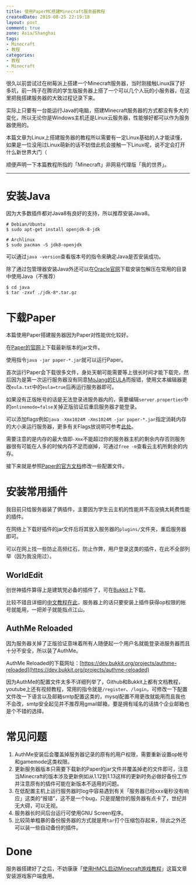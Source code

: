 ```yaml
---
title: 使用PaperMC搭建Minecraft服务器教程
createdDate: 2019-08-25 22:19:18
layout: post
comment: true
zone: Asia/Shanghai
tags:
- Minecraft
- 教程
categories:
- 教程
- Minecraft
---
```

很久以前尝试过在树莓派上搭建一个Minecraft服务器，当时刚接触Linux踩了好多坑，前一阵子在腾讯的学生版服务器上搭了一个可以几个人玩的小服务器，在这里把我搭建服务器的大致过程记录下来。

<!--more-->

实际上只要有一台能运行Java的电脑，搭建Minecraft服务器的方式都没有多大的变化，所以无论你是Windows主机还是Linux云服务器，性能够好都可以作为服务器使用的。

本篇文章为Linux上搭建服务器的教程所以需要有一定Linux基础的人才能读懂，如果是一位没用过Linux萌新的话不妨借此机会接触一下Linux呢，说不定会打开什么新世界大门（

顺便声明一下本篇教程所指的「Minecraft」非网易代理版「我的世界」。

<!-- <iframe frameborder="no" border="0" marginwidth="0" marginheight="0" width=100% height=86 src="//music.163.com/outchain/player?type=2&id=4888328&auto=0&height=66"></iframe> -->

<!--aplayer
{
    "name": "炉心融解",
    "artist": "Iroha/kuma/鏡音リン",
    "url": "https://music.starry-s.xyz/music/0252_530f_0559_58140863e1de649de504237f43d6124f.m4a",
    "cover": "https://music.starry-s.xyz/music/cover/6036318836780705.jpg"
}
-->

----

# 安装Java

因为大多数插件都对Java8有良好的支持，所以推荐安装Java8。

```
# Debian/Ubuntu
$ sudo apt-get install openjdk-8-jdk

# Archlinux
$ sudo pacman -S jdk8-openjdk
```

可以通过`java -version`查看版本号的指令来确定Java是否安装成功。

除了通过包管理器安装Java外还可以在[Oracle官网](https://www.oracle.com/technetwork/java/javase/downloads/jdk8-downloads-2133151.html)下载安装包解压在常用的目录中使用Java（不推荐）
```
$ cd java
$ tar -zxvf ./jdk-8*.tar.gz
```
# 下载Paper

本篇使用Paper搭建服务器因为Paper对性能优化较好。

在[Paper的官网](https://papermc.io/downloads)上下载最新版本的jar文件。

使用指令`java -jar paper-*.jar`就可以运行Paper。

首次运行Paper会下载很多文件，身处天朝可能需要等上很长时间才能下载完，然后因为是第一次运行服务器没有同意[MoJang的EULA](https://account.mojang.com/documents/minecraft_eula)而报错，使用文本编辑器更改`eula.txt`中的`eula=true`后再运行服务器即可。

如果没有正版帐号的话是无法登录进服务器内的，需要编辑`server.properties`中的`onlinemode=false`关掉正版验证后重启服务器才能登录。

可以添加flags例如`java -Xmx1024M -Xms1024M -jar paper-*.jar`指定消耗内存的大小来运行服务器，更多有关Flags放说明可参考[此处](https://aikar.co/2018/07/02/tuning-the-jvm-g1gc-garbage-collector-flags-for-minecraft/)。

需要注意的是内存的最大值即`-Xmx`不能超过你的服务器主机的剩余内存否则服务器很有可能在人多的时候内存不足而崩掉，可通过`free -m`查看云主机所剩余的内存。

接下来就是参照[Paper的官方文档](https://paper.readthedocs.io/en/stable/server/configuration.html)修改一些配置文件。

# 安装常用插件

我目前只给服务器装了俩插件，主要因为学生云主机的性能并不高没搞太耗费性能的插件。

在网络上下载好插件的jar文件后将其放入服务器的`plugins/`文件夹，重启服务器即可。

可以在网上找一些防止高频红石，防止作弊，用户登录这类的插件，在此不全部列举（因为我没用过）。

## WorldEdit

创世神插件算得上是建筑党必备的插件了，可在[Bukkit](https://dev.bukkit.org/projects/worldedit)上下载。

比较不错且详细的[中文教程在此](http://mineplugin.org/WorldEdit)，服务器上的话只要安装上插件获得op权限的帐号就能用，一把斧子就能指点江山。

## AuthMe Reloaded

因为服务器关掉了正版验证意味着所有人随便起一个用户名就能登录进服务器而且十分不安全，所以装了AuthMe。

AuthMe Reloaded的下载网址：[https://dev.bukkit.org/projects/authme-reloaded](https://dev.bukkit.org/projects/authme-reloaded)

因为AuthMe的配置文件太多不详细列举了，Github和Bukkit上都有文档教程，youtube上还有视频教程，常用的指令就是`/register`、`/login`，可修改一下配置文件改一下语言以及邮箱smtp配置这类的，mysql配置不用更改就能用而且我也不会改，smtp安全起见并不推荐用gmail邮箱，要是拥有域名的话搞个企业邮箱也是个不错的选择。

# 常见问题

1. AuthMe安装后会覆盖掉服务器记录的原有的用户权限，需要重新设置op帐号和gamemode这类权限。
2. 更新服务器版本只需要下载新的Paper的jar文件并覆盖掉老的文件即可，注意当Minecraft的版本涉及更新例如从1.12到1.13这样的更新时务必做好备份工作并注意原有的插件可能在新版本不适用的问题。
3. 在低配置主机上运行服务器时log中容易遇到有关「服务器已经xxx毫秒没有响应」这类的“报错”，这不是一个bug，只是提醒你的服务器有点卡了，世纪并无大碍，可以无视。
4. 服务器长时间后台运行可使用GNU Screen程序。
5. 比较简单粗暴的备份服务器的方式就是用`tar`打个压缩包存起来，除此之外还可以装一些自动备份的插件。

# Done

服务器搭建好了之后，不妨康康「[使用HMCL启动Minecraft游戏教程](/posts/hmcl-minecraft/)」这篇文章安装游戏客户端食用。
